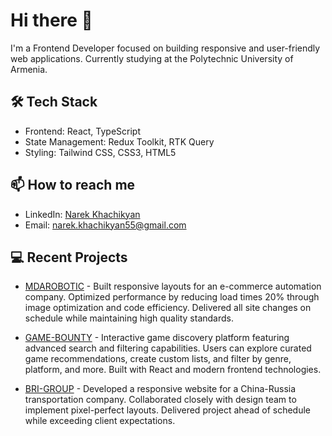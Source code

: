# Hi there 👋 

I'm a Frontend Developer focused on building responsive and user-friendly web applications. Currently studying at the Polytechnic University of Armenia.

## 🛠️ Tech Stack
- Frontend: React, TypeScript
- State Management: Redux Toolkit, RTK Query
- Styling: Tailwind CSS, CSS3, HTML5

## 📫 How to reach me
- LinkedIn: [Narek Khachikyan](https://www.linkedin.com/in/narek-khachikyan-2b6b141b6)
- Email: narek.khachikyan55@gmail.com

## 💻 Recent Projects
- [MDAROBOTIC](https://mdarobotic.ru/) - Built responsive layouts for an e-commerce automation company. Optimized performance by reducing load times 20% through image optimization and code efficiency. Delivered all site changes on schedule while maintaining high quality standards.

- [GAME-BOUNTY](https://game-bounty.netlify.app) - Interactive game discovery platform featuring advanced search and filtering capabilities. Users can explore curated game recommendations, create custom lists, and filter by genre, platform, and more. Built with React and modern frontend technologies.

- [BRI-GROUP](https://narek-khachikyan.github.io/BRI-GROUP-DEMO/) - Developed a responsive website for a China-Russia transportation company. Collaborated closely with design team to implement pixel-perfect layouts. Delivered project ahead of schedule while exceeding client expectations.
